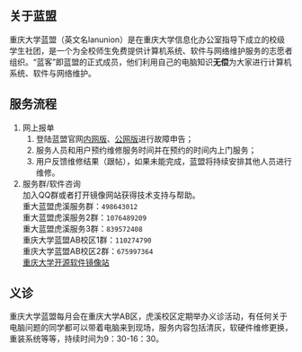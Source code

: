 ## 关于蓝盟  
重庆大学蓝盟（英文名lanunion）是在重庆大学信息化办公室指导下成立的校级学生社团，是一个为全校师生免费提供计算机系统、软件与网络维护服务的志愿者组织。“蓝客”即蓝盟的正式成员，他们利用自己的电脑知识**无偿**为大家进行计算机系统、软件与网络维护。  

## 服务流程  
1. 网上报单  
    1. 登陆蓝盟官网[内网版](http://lanunion.cqu.edu.cn)、[公网版](https://lanunion-cqu-edu-cn.atrust.cqu.edu.cn)进行故障申告；  
    2. 服务人员和用户预约维修服务时间并在预约的时间内上门服务；  
    3. 用户反馈维修结果（跟帖），如果未能完成，蓝盟将持续安排其他人员进行维修。  
2. 服务群/软件咨询  
    加入QQ群或者打开镜像网站获得技术支持与帮助。  
    重大蓝盟虎溪服务群：`498643012`  
    重大蓝盟虎溪服务2群：`1076489209`  
    重大蓝盟虎溪服务3群：`839572408`  
    重庆大学蓝盟AB校区1群：`110274790`  
    重庆大学蓝盟AB校区2群：`675997364`  
    [重庆大学开源软件镜像站](https://mirrors.cqu.edu.cn)  

## 义诊  
重庆大学蓝盟每月会在重庆大学AB区，虎溪校区定期举办义诊活动，有任何关于电脑问题的同学都可以带着电脑来到现场，服务内容包括清灰，软硬件维修更换，重装系统等等，持续时间为9：30-16：30。  